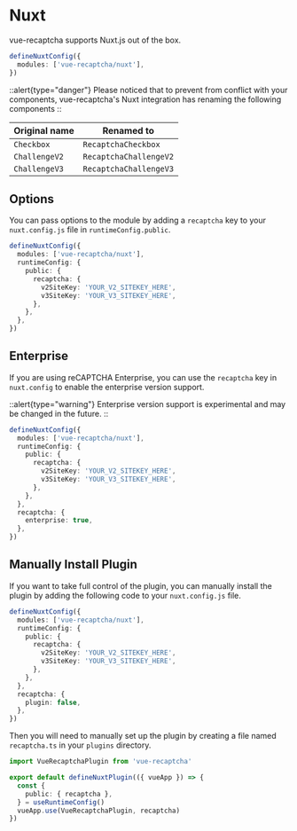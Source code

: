 # Nuxt

vue-recaptcha supports Nuxt.js out of the box.

```ts
defineNuxtConfig({
  modules: ['vue-recaptcha/nuxt'],
})
```

::alert{type="danger"}
Please noticed that to prevent from conflict with your components, vue-recaptcha's Nuxt integration has renaming the following components
::

| **Original name** | **Renamed to**         |
|-------------------|------------------------|
| `Checkbox`        | `RecaptchaCheckbox`    |
| `ChallengeV2`     | `RecaptchaChallengeV2` |
| `ChallengeV3`     | `RecaptchaChallengeV3` |

## Options

You can pass options to the module by adding a `recaptcha` key to your `nuxt.config.js` file in `runtimeConfig.public`.

```ts
defineNuxtConfig({
  modules: ['vue-recaptcha/nuxt'],
  runtimeConfig: {
    public: {
      recaptcha: {
        v2SiteKey: 'YOUR_V2_SITEKEY_HERE',
        v3SiteKey: 'YOUR_V3_SITEKEY_HERE',
      },
    },
  },
})
```

## Enterprise

If you are using reCAPTCHA Enterprise, you can use the `recaptcha` key in `nuxt.config` to enable the enterprise version support.

::alert{type="warning"}
Enterprise version support is experimental and may be changed in the future.
::

```ts
defineNuxtConfig({
  modules: ['vue-recaptcha/nuxt'],
  runtimeConfig: {
    public: {
      recaptcha: {
        v2SiteKey: 'YOUR_V2_SITEKEY_HERE',
        v3SiteKey: 'YOUR_V3_SITEKEY_HERE',
      },
    },
  },
  recaptcha: {
    enterprise: true,
  },
})
```

## Manually Install Plugin

If you want to take full control of the plugin, you can manually install the plugin by adding the following code to your `nuxt.config.js` file.

```ts
defineNuxtConfig({
  modules: ['vue-recaptcha/nuxt'],
  runtimeConfig: {
    public: {
      recaptcha: {
        v2SiteKey: 'YOUR_V2_SITEKEY_HERE',
        v3SiteKey: 'YOUR_V3_SITEKEY_HERE',
      },
    },
  },
  recaptcha: {
    plugin: false,
  },
})
```

Then you will need to manually set up the plugin by creating a file named `recaptcha.ts` in your `plugins` directory.

```ts
import VueRecaptchaPlugin from 'vue-recaptcha'

export default defineNuxtPlugin(({ vueApp }) => {
  const {
    public: { recaptcha },
  } = useRuntimeConfig()
  vueApp.use(VueRecaptchaPlugin, recaptcha)
})
```

